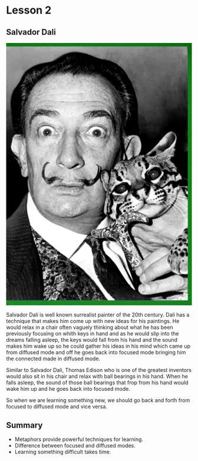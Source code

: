 # Lesson 2

## Salvador Dali

![image](../images/salvador_dali.png)

Salvador Dali is well known surrealist painter of the 20th century. Dali has a technique that makes him come up with new ideas for his paintings. He would relax in a chair often vaguely thinking about what he has been previously focusing on whith keys in hand and as he would slip into the dreams falling asleep, the keys would fall from his hand and the sound makes him wake up so he could gather his ideas in his mind which came up from diffused mode and off he goes back into focused mode bringing him the connected made in diffused mode.

Similar to Salvador Dali, Thomas Edison who is one of the greatest inventors would also sit in his chair and relax with ball bearings in his hand. When he falls asleep, the sound of those ball bearings that frop from his hand would wake him up and he goes back into focused mode.

So when we are learning something new, we should go back and forth from focused to diffused mode and vice versa.

## Summary

- Metaphors provide powerful techniques for learning.
- Difference between focused and diffused modes.
- Learning something difficult takes time.
